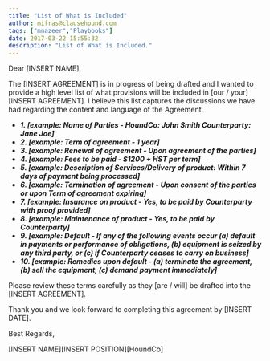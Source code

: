 ```yaml
---
title: "List of What is Included"
author: mifras@clausehound.com
tags: ["mnazeer","Playbooks"]
date: 2017-03-22 15:55:32
description: "List of What is Included."
---
```


Dear [INSERT NAME], 

 

The [INSERT AGREEMENT] is in progress of being drafted and I wanted to provide a high level list of what provisions will be included in [our / your] [INSERT AGREEMENT]. I believe this list captures the discussions we have had regarding the content and language of the Agreement. 

 

 

- ***1. [example: Name of Parties - HoundCo: John Smith Counterparty: Jane Joe]***
- ***2. [example: Term of agreement - 1 year]***
- ***3. [example: Renewal of agreement - Upon agreement of the parties]***
- ***4. [example: Fees to be paid - $1200 + HST per term]***
- ***5. [example: Description of Services/Delivery of product: Within 7 days of payment being processed]***
- ***6. [example: Termination of agreement - Upon consent of the parties or upon Term of agreement expiring]***
- ***7. [example: Insurance on product - Yes, to be paid by Counterparty with proof provided]***
- ***8. [example: Maintenance of product - Yes, to be paid by Counterparty]***
- ***9. [example: Default - If any of the following events occur (a) default in payments or performance of obligations, (b) equipment is seized by any third party, or (c) if Counterparty ceases to carry on business]***
- ***10. [example: Remedies upon default - (a) terminate the agreement, (b) sell the equipment, (c) demand payment immediately]***

 

Please review these terms carefully as they [are / will] be drafted into the [INSERT AGREEMENT]. 

 

Thank you and we look forward to completing this agreement by [INSERT DATE]. 

 

Best Regards,

 

[INSERT NAME][INSERT POSITION][HoundCo]
